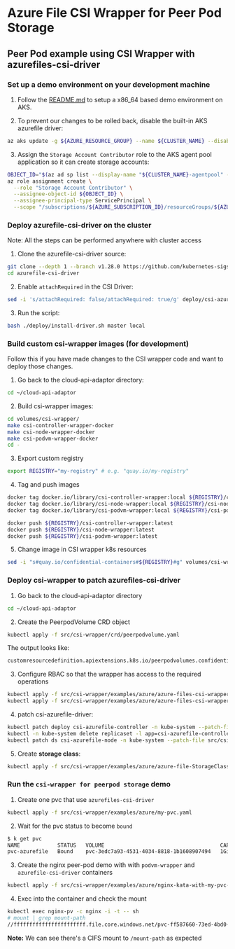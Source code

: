 # Azure File CSI Wrapper for Peer Pod Storage

## Peer Pod example using CSI Wrapper with azurefiles-csi-driver

### Set up a demo environment on your development machine

1. Follow the [README.md](../../../cloud-api-adaptor/azure/README.md) to setup a x86_64 based demo environment on AKS.

2. To prevent our changes to be rolled back, disable the built-in AKS azurefile driver:
```bash
az aks update -g ${AZURE_RESOURCE_GROUP} --name ${CLUSTER_NAME} --disable-file-driver
```

3. Assign the `Storage Account Contributor` role to the AKS agent pool application so it can create storage accounts:

```bash
OBJECT_ID="$(az ad sp list --display-name "${CLUSTER_NAME}-agentpool" --query '[].id' --output tsv)"
az role assignment create \
  --role "Storage Account Contributor" \
  --assignee-object-id ${OBJECT_ID} \
  --assignee-principal-type ServicePrincipal \
  --scope "/subscriptions/${AZURE_SUBSCRIPTION_ID}/resourceGroups/${AZURE_RESOURCE_GROUP}-aks"
```

### Deploy azurefile-csi-driver on the cluster
Note: All the steps can be performed anywhere with cluster access

1. Clone the azurefile-csi-driver source:
```bash
git clone --depth 1 --branch v1.28.0 https://github.com/kubernetes-sigs/azurefile-csi-driver
cd azurefile-csi-driver
```

2. Enable `attachRequired` in the CSI Driver:
```bash
sed -i 's/attachRequired: false/attachRequired: true/g' deploy/csi-azurefile-driver.yaml
```

3. Run the script:
```bash
bash ./deploy/install-driver.sh master local
```

### Build custom csi-wrapper images (for development)
Follow this if you have made changes to the CSI wrapper code and want to deploy those changes.

1. Go back to the cloud-api-adaptor directory:
```bash
cd ~/cloud-api-adaptor
```

2. Build csi-wrapper images:
```bash
cd volumes/csi-wrapper/
make csi-controller-wrapper-docker
make csi-node-wrapper-docker
make csi-podvm-wrapper-docker
cd -
```

3. Export custom registry

```bash
export REGISTRY="my-registry" # e.g. "quay.io/my-registry"
```

4. Tag and push images
```bash
docker tag docker.io/library/csi-controller-wrapper:local ${REGISTRY}/csi-controller-wrapper:latest
docker tag docker.io/library/csi-node-wrapper:local ${REGISTRY}/csi-node-wrapper:latest
docker tag docker.io/library/csi-podvm-wrapper:local ${REGISTRY}/csi-podvm-wrapper:latest

docker push ${REGISTRY}/csi-controller-wrapper:latest
docker push ${REGISTRY}/csi-node-wrapper:latest
docker push ${REGISTRY}/csi-podvm-wrapper:latest
```

5. Change image in CSI wrapper k8s resources
```bash
sed -i "s#quay.io/confidential-containers#${REGISTRY}#g" volumes/csi-wrapper/examples/azure/*.yaml
```

### Deploy csi-wrapper to patch azurefiles-csi-driver

1. Go back to the cloud-api-adaptor directory
```bash
cd ~/cloud-api-adaptor
```

2. Create the PeerpodVolume CRD object
```bash
kubectl apply -f src/csi-wrapper/crd/peerpodvolume.yaml
```

The output looks like:
```bash
customresourcedefinition.apiextensions.k8s.io/peerpodvolumes.confidentialcontainers.org created
```

3. Configure RBAC so that the wrapper has access to the required operations
```bash
kubectl apply -f src/csi-wrapper/examples/azure/azure-files-csi-wrapper-runner.yaml
kubectl apply -f src/csi-wrapper/examples/azure/azure-files-csi-wrapper-podvm.yaml
```

4. patch csi-azurefile-driver:
```bash
kubectl patch deploy csi-azurefile-controller -n kube-system --patch-file src/csi-wrapper/examples/azure/patch-controller.yaml
kubectl -n kube-system delete replicaset -l app=csi-azurefile-controller
kubectl patch ds csi-azurefile-node -n kube-system --patch-file src/csi-wrapper/examples/azure/patch-node.yaml
```

5. Create **storage class**:
```bash
kubectl apply -f src/csi-wrapper/examples/azure/azure-file-StorageClass-for-peerpod.yaml
```

### Run the `csi-wrapper for peerpod storage` demo

1. Create one pvc that use `azurefiles-csi-driver`
```bash
kubectl apply -f src/csi-wrapper/examples/azure/my-pvc.yaml
```

2. Wait for the pvc status to become `bound`
```bash
$ k get pvc
NAME            STATUS   VOLUME                                     CAPACITY   ACCESS MODES   STORAGECLASS         AGE
pvc-azurefile   Bound    pvc-3edc7a93-4531-4034-8818-1b1608907494   1Gi        RWO            azure-file-storage   3m11s
```

3. Create the nginx peer-pod demo with with `podvm-wrapper` and `azurefile-csi-driver` containers
```bash
kubectl apply -f src/csi-wrapper/examples/azure/nginx-kata-with-my-pvc-and-csi-wrapper.yaml
```

4. Exec into the container and check the mount

```bash
kubectl exec nginx-pv -c nginx -i -t -- sh
# mount | grep mount-path
//fffffffffffffffffffffff.file.core.windows.net/pvc-ff587660-73ed-4bd0-8850-285be480f490 on /mount-path type cifs (rw,relatime,vers=3.1.1,cache=strict,username=fffffffffffffffffffffff,uid=0,noforceuid,gid=0,noforcegid,addr=x.x.x.x,file_mode=0777,dir_mode=0777,soft,persistenthandles,nounix,serverino,mapposix,mfsymlinks,rsize=1048576,wsize=1048576,bsize=1048576,echo_interval=60,actimeo=30,closetimeo=1)
```

**Note:** We can see there's a CIFS mount to `/mount-path` as expected
